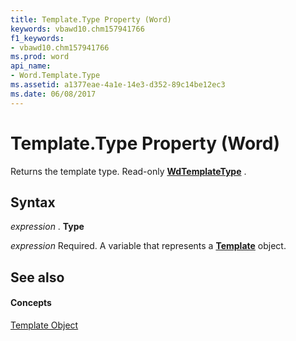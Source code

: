 ```yaml
---
title: Template.Type Property (Word)
keywords: vbawd10.chm157941766
f1_keywords:
- vbawd10.chm157941766
ms.prod: word
api_name:
- Word.Template.Type
ms.assetid: a1377eae-4a1e-14e3-d352-89c14be12ec3
ms.date: 06/08/2017
---
```



# Template.Type Property (Word)

Returns the template type. Read-only **[WdTemplateType](wdtemplatetype-enumeration-word.md)** .


## Syntax

 _expression_ . **Type**

 _expression_ Required. A variable that represents a **[Template](template-object-word.md)** object.


## See also


#### Concepts


[Template Object](template-object-word.md)

